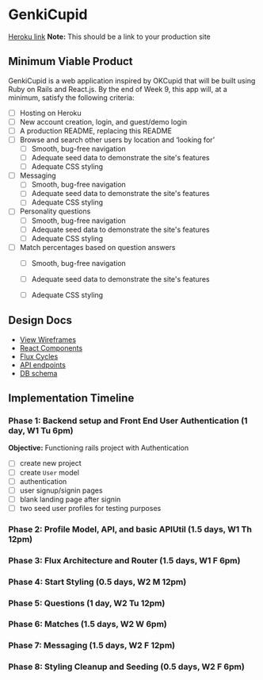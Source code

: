 # GenkiCupid

[Heroku link][heroku] **Note:** This should be a link to your production site

[heroku]: http://www.herokuapp.com

## Minimum Viable Product

GenkiCupid is a web application inspired by OKCupid that will be built using Ruby on Rails and React.js.  By the end of Week 9, this app will, at a minimum, satisfy the following criteria:

- [ ] Hosting on Heroku
- [ ] New account creation, login, and guest/demo login
- [ ] A production README, replacing this README
- [ ] Browse and search other users by location and ‘looking for’
    - [ ] Smooth, bug-free navigation
    - [ ] Adequate seed data to demonstrate the site's features
    - [ ] Adequate CSS styling
- [ ] Messaging
  - [ ] Smooth, bug-free navigation
  - [ ] Adequate seed data to demonstrate the site's features
  - [ ] Adequate CSS styling
- [ ] Personality questions   
  - [ ] Smooth, bug-free navigation
  - [ ] Adequate seed data to demonstrate the site's features
  - [ ] Adequate CSS styling
- [ ] Match percentages based on question answers
  - [ ] Smooth, bug-free navigation
  - [ ] Adequate seed data to demonstrate the site's features
  - [ ] Adequate CSS styling


## Design Docs
* [View Wireframes][views]
* [React Components][components]
* [Flux Cycles][flux-cycles]
* [API endpoints][api-endpoints]
* [DB schema][schema]

[views]: docs/views.md
[components]: docs/components.md
[flux-cycles]: docs/flux-cycles.md
[api-endpoints]: docs/api-endpoints.md
[schema]: docs/schema.md

## Implementation Timeline

### Phase 1: Backend setup and Front End User Authentication (1 day, W1 Tu 6pm)

**Objective:** Functioning rails project with Authentication

- [ ] create new project
- [ ] create `User` model
- [ ] authentication
- [ ] user signup/signin pages
- [ ] blank landing page after signin
- [ ] two seed user profiles for testing purposes

### Phase 2: Profile Model, API, and basic APIUtil (1.5 days, W1 Th 12pm)

### Phase 3: Flux Architecture and Router (1.5 days, W1 F 6pm)

### Phase 4: Start Styling (0.5 days, W2 M 12pm)

### Phase 5: Questions (1 day, W2 Tu 12pm)

### Phase 6: Matches (1.5 days, W2 W 6pm)

### Phase 7: Messaging (1.5 days, W2 F 12pm)

### Phase 8: Styling Cleanup and Seeding (0.5 days, W2 F 6pm)


[phase-one]: docs/phases/phase1.md
[phase-two]: docs/phases/phase2.md
[phase-three]: docs/phases/phase3.md
[phase-four]: docs/phases/phase4.md
[phase-five]: docs/phases/phase5.md
